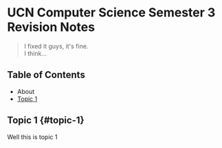 # UCN Computer Science Semester 3 Revision Notes

>I fixed it guys, it's fine.  
>I think...

## Table of Contents


* About
* [Topic 1](#topic-1)

## Topic 1 {#topic-1}

Well this is topic 1